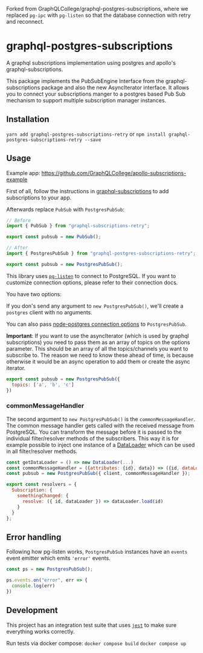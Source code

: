 Forked from GraphQLCollege/graphql-postgres-subscriptions, where we replaced `pg-ipc` with `pg-listen` so that the database connection with retry and reconnect.

# graphql-postgres-subscriptions

A graphql subscriptions implementation using postgres and apollo's graphql-subscriptions.

This package implements the PubSubEngine Interface from the graphql-subscriptions package and also the new AsyncIterator interface. It allows you to connect your subscriptions manger to a postgres based Pub Sub mechanism to support multiple subscription manager instances.

## Installation

`yarn add graphql-postgres-subscriptions-retry` or `npm install graphql-postgres-subscriptions-retry --save`

## Usage

Example app: https://github.com/GraphQLCollege/apollo-subscriptions-example

First of all, follow the instructions in [graphql-subscriptions](https://github.com/apollographql/graphql-subscriptions) to add subscriptions to your app.

Afterwards replace `PubSub` with `PostgresPubSub`:

```js
// Before
import { PubSub } from "graphql-subscriptions-retry";

export const pubsub = new PubSub();
```

```js
// After
import { PostgresPubSub } from "graphql-postgres-subscriptions-retry";

export const pubsub = new PostgresPubSub();
```

This library uses [`pg-listen`](https://www.npmjs.com/package/pg-listen) to connect to PostgreSQL. If you want to customize connection options, please refer to their connection docs.

You have two options:

If you don's send any argument to `new PostgresPubSub()`, we'll create a `postgres` client with no arguments.

You can also pass [node-postgres connection options](https://node-postgres.com/features/connecting#programmatic) to `PostgresPubSub`.

**Important**: If you want to use the asyncIterator (which is used by graphql subscriptions) you need to pass them as an array of topics on the options parameter. This should be an array of all the topics/channels you want to subscribe to. The reason we need to know these ahead of time, is because otherwise it would be an async operation to add them or create the async iterator.

```js
export const pubsub = new PostgresPubSub({
  topics: ['a', 'b', 'c']
})
```

### commonMessageHandler

The second argument to `new PostgresPubSub()` is the `commonMessageHandler`. The common message handler gets called with the received message from PostgreSQL.
You can transform the message before it is passed to the individual filter/resolver methods of the subscribers.
This way it is for example possible to inject one instance of a [DataLoader](https://github.com/facebook/dataloader) which can be used in all filter/resolver methods.

```javascript
const getDataLoader = () => new DataLoader(...)
const commonMessageHandler = ({attributes: {id}, data}) => ({id, dataLoader: getDataLoader()})
const pubsub = new PostgresPubSub({ client, commonMessageHandler });
```

```javascript
export const resolvers = {
  Subscription: {
    somethingChanged: {
      resolve: ({ id, dataLoader }) => dataLoader.load(id)
    }
  }
};
```

## Error handling

Following how pg-listen works, `PostgresPubSub` instances have an `events` event emitter which emits `'error'` events.

```js
const ps = new PostgresPubSub();

ps.events.on("error", err => {
  console.log(err)
})
```

## Development

This project has an integration test suite that uses [`jest`](https://facebook.github.io/jest/) to make sure everything works correctly.

Run tests via docker compose:
`docker compose build`
`docker compose up`
